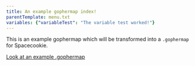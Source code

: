 ```yaml
---
title: An example gophermap index!
parentTemplate: menu.txt
variables: {"variableTest": "The variable test worked!"}
---
```


This is an example gophermap which will be transformed into a `.gophermap` for
Spacecookie.

[Look at an example .gophermap](/examplemap)